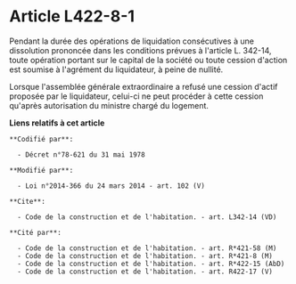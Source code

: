 # Article L422-8-1

Pendant la durée des opérations de liquidation consécutives à une dissolution prononcée dans les conditions prévues à
l'article L. 342-14, toute opération portant sur le capital de la société ou toute cession d'action est soumise à l'agrément
du liquidateur, à peine de nullité. 

Lorsque l'assemblée générale extraordinaire a refusé une cession d'actif proposée par le liquidateur, celui-ci ne peut
procéder à cette cession qu'après autorisation du ministre chargé du logement.

**Liens relatifs à cet article**

	**Codifié par**:

	  - Décret n°78-621 du 31 mai 1978

	**Modifié par**:

	  - Loi n°2014-366 du 24 mars 2014 - art. 102 (V)

	**Cite**:

	  - Code de la construction et de l'habitation. - art. L342-14 (VD)

	**Cité par**:

	  - Code de la construction et de l'habitation. - art. R*421-58 (M)
	  - Code de la construction et de l'habitation. - art. R*421-8 (M)
	  - Code de la construction et de l'habitation. - art. R*422-15 (AbD)
	  - Code de la construction et de l'habitation. - art. R422-17 (V)
